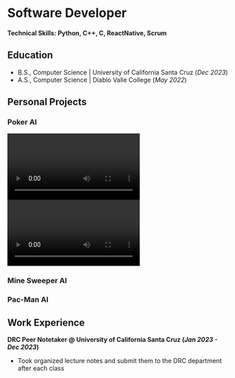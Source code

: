 # Software Developer

#### Technical Skills: Python, C++, C, ReactNative, Scrum

## Education		        		
- B.S., Computer Science | University of California Santa Cruz (_Dec 2023_)
- A.S., Computer Science | Diablo Valle College (_May 2022_)

## Personal Projects
### Poker AI
 <video autoplay loop>
  <source src="resources/videos/demo1.mp4" type="video/mp4">
 </video>

 <video src="https://private-user-images.githubusercontent.com/140232266/297568968-25118c28-ed13-4cbc-9068-c56ef3b334e8.mp4?jwt=eyJhbGciOiJIUzI1NiIsInR5cCI6IkpXVCJ9.eyJpc3MiOiJnaXRodWIuY29tIiwiYXVkIjoicmF3LmdpdGh1YnVzZXJjb250ZW50LmNvbSIsImtleSI6ImtleTUiLCJleHAiOjE3MDU1NDE1NjIsIm5iZiI6MTcwNTU0MTI2MiwicGF0aCI6Ii8xNDAyMzIyNjYvMjk3NTY4OTY4LTI1MTE4YzI4LWVkMTMtNGNiYy05MDY4LWM1NmVmM2IzMzRlOC5tcDQ_WC1BbXotQWxnb3JpdGhtPUFXUzQtSE1BQy1TSEEyNTYmWC1BbXotQ3JlZGVudGlhbD1BS0lBVkNPRFlMU0E1M1BRSzRaQSUyRjIwMjQwMTE4JTJGdXMtZWFzdC0xJTJGczMlMkZhd3M0X3JlcXVlc3QmWC1BbXotRGF0ZT0yMDI0MDExOFQwMTI3NDJaJlgtQW16LUV4cGlyZXM9MzAwJlgtQW16LVNpZ25hdHVyZT0xYWRhMGRkYzI0OWJjZDM2OTViOWNjNjY5YzJkZmE5OGRjMDk2NTBlYjFmMjMzMjg1MTFmZWVjOGZjMDk3OWQ0JlgtQW16LVNpZ25lZEhlYWRlcnM9aG9zdCZhY3Rvcl9pZD0wJmtleV9pZD0wJnJlcG9faWQ9MCJ9.jKoXNVLCvgylACv1wLJ_nt1bGS8PEBeA27Jijh641CQ" controls="controls" styles = "max-width: 730px;">
 </video>

### Mine Sweeper AI

### Pac-Man AI


## Work Experience
**DRC Peer Notetaker @ University of California Santa Cruz (_Jan 2023 - Dec 2023_)**
- Took organized lecture notes and submit them to the DRC department after each class
